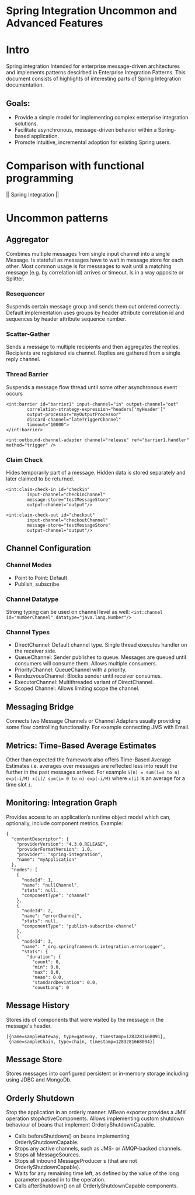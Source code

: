 # Spring Integration Uncommon and Advanced Features


# Intro
Spring integration Intended for enterprise message-driven architectures and implements patterns descirbed in Enterprise Integration Patterns. This document consists of highlights of interesting parts of Spring Integration documentation.
 
## Goals:
- Provide a simple model for implementing complex enterprise integration solutions.
- Facilitate asynchronous, message-driven behavior within a Spring-based application.
- Promote intuitive, incremental adoption for existing Spring users. 

# Comparison with functional programming

|| Spring Integration || 

  

# Uncommon patterns

## Aggregator
Combines multiple messages from single input channel into a single Message. Is statefull as messages have to wait in message store for each other. Most common usage is for messsages to wait until a matching message (e.g. by correlation id) arrives or timeout. Is in a way opposite or Splitter.

### Resequencer
Suspends certain message group and sends them out ordered correctly. Default implementation uses groups by header attribute correlation id and sequences by header attribute sequence number. 

### Scatter-Gather
Sends a message to multiple recipients and then aggregates the replies. Recipients are registered via channel. Replies are gathered from a single reply channel.

### Thread Barrier

Suspends a message flow thread until some other asynchronous event occurs

```
<int:barrier id="barrier1" input-channel="in" output-channel="out"
        correlation-strategy-expression="headers['myHeader']"
        output-processor="myOutputProcessor"
        discard-channel="lateTriggerChannel"
        timeout="10000">
</int:barrier>

<int:outbound-channel-adapter channel="release" ref="barrier1.handler" method="trigger" />
```

### Claim Check
Hides temporarily part of a message. Hidden data is stored separately and later claimed to be returned.
```
<int:claim-check-in id="checkin"
        input-channel="checkinChannel"
        message-store="testMessageStore"
        output-channel="output"/>
        
<int:claim-check-out id="checkout"
        input-channel="checkoutChannel"
        message-store="testMessageStore"
        output-channel="output"/>
```

## Channel Configuration

### Channel Modes

- Point to Point: Default
- Publish, subscribe

### Channel Datatype 
Strong typing can be used on channel level as well: ```<int:channel id="numberChannel" datatype="java.lang.Number"/>```

### Channel Types

- DirectChannel: Default channel type. Single thread executes handler on the receiver side.
- QueueChannel: Sender publishes to queue. Messages are queued until consumers will consume them. Allows multiple consumers.
- PriorityChannel: QueueChannel with a priority.
- RendezvousChannel: Blocks sender until receiver consumes.
- ExecutorChannel: Multithreaded variant of DirectChannel.
- Scoped Channel: Allows limiting scope the channel.

## Messaging Bridge

Connects two Message Channels or Channel Adapters usually providing some flow controlling functionality. For example connecting JMS with Email. 

## Metrics: Time-Based Average Estimates

Other than expected the framework also offers Time-Based Average Estimates i.e. averages over messages are reflected less into result the further in the past messages arrived.
For example ```S(n) = sum(i=0 to n) exp(-i/M) x(i)/ sum(i= 0 to n) exp(-i/M)``` where ```x(i)``` is an average for a time slot ```i```.  

## Monitoring: Integration Graph
Provides access to an application’s runtime object model which can, optionally, include component metrics.
Example:
```
{
  "contentDescriptor": {
    "providerVersion": "4.3.0.RELEASE",
    "providerFormatVersion": 1.0,
    "provider": "spring-integration",
    "name": "myApplication"
  },
  "nodes": [
    {
      "nodeId": 1,
      "name": "nullChannel",
      "stats": null,
      "componentType": "channel"
    },
    {
      "nodeId": 2,
      "name": "errorChannel",
      "stats": null,
      "componentType": "publish-subscribe-channel"
    },
    {
      "nodeId": 3,
      "name": "_org.springframework.integration.errorLogger",
      "stats": {
        "duration": {
          "count": 0,
          "min": 0.0,
          "max": 0.0,
          "mean": 0.0,
          "standardDeviation": 0.0,
          "countLong": 0
```

## Message History

Stores ids of components that were visited by the message in the message's header.
```
[{name=sampleGateway, type=gateway, timestamp=1283281668091},
 {name=sampleChain, type=chain, timestamp=1283281668094}]
```

## Message Store
Stores messages into configured persistent or in-memory storage including using JDBC and MongoDb.

## Orderly Shutdown

Stop the application in an orderly manner. MBean exporter provides a JMX operation stopActiveComponents. Allows implementing custom shutdown behaviour of beans that implement OrderlyShutdownCapable.

- Calls beforeShutdown() on beans implementing OrderlyShutdownCapable. 
- Stops any active channels, such as JMS- or AMQP-backed channels.
- Stops all MessageSources.
- Stops all inbound MessageProducer s (that are not OrderlyShutdownCapable).
- Waits for any remaining time left, as defined by the value of the long parameter passed in to the operation.
- Calls afterShutdown() on all OrderlyShutdownCapable components.
